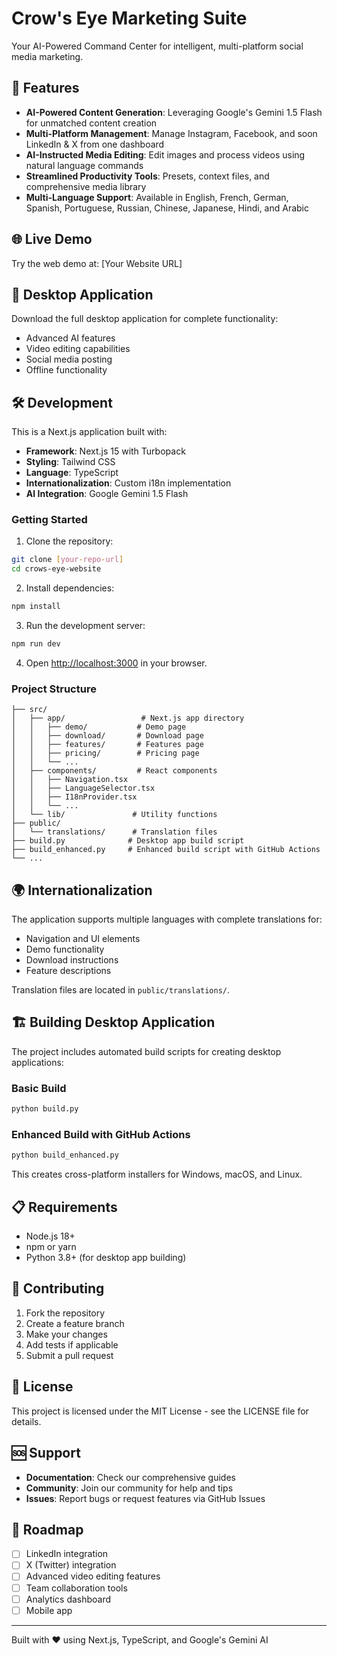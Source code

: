 # Crow's Eye Marketing Suite

Your AI-Powered Command Center for intelligent, multi-platform social media marketing.

## 🚀 Features

- **AI-Powered Content Generation**: Leveraging Google's Gemini 1.5 Flash for unmatched content creation
- **Multi-Platform Management**: Manage Instagram, Facebook, and soon LinkedIn & X from one dashboard
- **AI-Instructed Media Editing**: Edit images and process videos using natural language commands
- **Streamlined Productivity Tools**: Presets, context files, and comprehensive media library
- **Multi-Language Support**: Available in English, French, German, Spanish, Portuguese, Russian, Chinese, Japanese, Hindi, and Arabic

## 🌐 Live Demo

Try the web demo at: [Your Website URL]

## 📱 Desktop Application

Download the full desktop application for complete functionality:
- Advanced AI features
- Video editing capabilities
- Social media posting
- Offline functionality

## 🛠️ Development

This is a Next.js application built with:
- **Framework**: Next.js 15 with Turbopack
- **Styling**: Tailwind CSS
- **Language**: TypeScript
- **Internationalization**: Custom i18n implementation
- **AI Integration**: Google Gemini 1.5 Flash

### Getting Started

1. Clone the repository:
```bash
git clone [your-repo-url]
cd crows-eye-website
```

2. Install dependencies:
```bash
npm install
```

3. Run the development server:
```bash
npm run dev
```

4. Open [http://localhost:3000](http://localhost:3000) in your browser.

### Project Structure

```
├── src/
│   ├── app/                 # Next.js app directory
│   │   ├── demo/           # Demo page
│   │   ├── download/       # Download page
│   │   ├── features/       # Features page
│   │   ├── pricing/        # Pricing page
│   │   └── ...
│   ├── components/         # React components
│   │   ├── Navigation.tsx
│   │   ├── LanguageSelector.tsx
│   │   ├── I18nProvider.tsx
│   │   └── ...
│   └── lib/               # Utility functions
├── public/
│   └── translations/      # Translation files
├── build.py              # Desktop app build script
├── build_enhanced.py     # Enhanced build script with GitHub Actions
└── ...
```

## 🌍 Internationalization

The application supports multiple languages with complete translations for:
- Navigation and UI elements
- Demo functionality
- Download instructions
- Feature descriptions

Translation files are located in `public/translations/`.

## 🏗️ Building Desktop Application

The project includes automated build scripts for creating desktop applications:

### Basic Build
```bash
python build.py
```

### Enhanced Build with GitHub Actions
```bash
python build_enhanced.py
```

This creates cross-platform installers for Windows, macOS, and Linux.

## 📋 Requirements

- Node.js 18+ 
- npm or yarn
- Python 3.8+ (for desktop app building)

## 🤝 Contributing

1. Fork the repository
2. Create a feature branch
3. Make your changes
4. Add tests if applicable
5. Submit a pull request

## 📄 License

This project is licensed under the MIT License - see the LICENSE file for details.

## 🆘 Support

- **Documentation**: Check our comprehensive guides
- **Community**: Join our community for help and tips
- **Issues**: Report bugs or request features via GitHub Issues

## 🔮 Roadmap

- [ ] LinkedIn integration
- [ ] X (Twitter) integration
- [ ] Advanced video editing features
- [ ] Team collaboration tools
- [ ] Analytics dashboard
- [ ] Mobile app

---

Built with ❤️ using Next.js, TypeScript, and Google's Gemini AI
